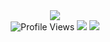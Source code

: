 <div align="center">
  <img src="https://capsule-render.vercel.app/api?type=waving&color=gradient&customColorList=0,2,2,6,30&height=250&section=header&text=Rupeswari%20Tarini&fontSize=60&fontAlignY=35&animation=twinkling&fontColor=ffffff&desc=Web%20Developer%20%7C%20Tech%20Enthusiast&descAlignY=65&descSize=20" />
</div>

<div align="center">
  <img src="https://komarev.com/ghpvc/?username=rupeswaritarini&style=for-the-badge&color=blueviolet" alt="Profile Views" />
  <img src="https://img.shields.io/github/followers/rupeswaritarini?style=for-the-badge&color=blue&label=Followers" />
  <img src="https://img.shields.io/badge/Focus-AI%2FML%20%26%20Web%20Dev-blue?style=for-the-badge" />
</div>
